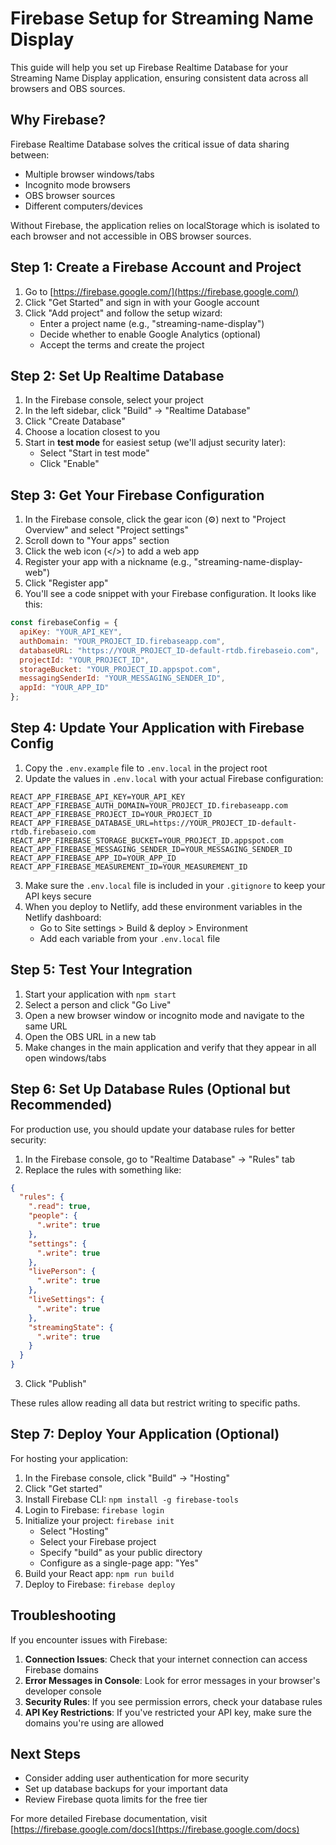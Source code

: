 # Firebase Setup for Streaming Name Display

This guide will help you set up Firebase Realtime Database for your Streaming Name Display application, ensuring consistent data across all browsers and OBS sources.

## Why Firebase?

Firebase Realtime Database solves the critical issue of data sharing between:
- Multiple browser windows/tabs
- Incognito mode browsers
- OBS browser sources
- Different computers/devices

Without Firebase, the application relies on localStorage which is isolated to each browser and not accessible in OBS browser sources.

## Step 1: Create a Firebase Account and Project

1. Go to [https://firebase.google.com/](https://firebase.google.com/)
2. Click "Get Started" and sign in with your Google account
3. Click "Add project" and follow the setup wizard:
   - Enter a project name (e.g., "streaming-name-display")
   - Decide whether to enable Google Analytics (optional)
   - Accept the terms and create the project

## Step 2: Set Up Realtime Database

1. In the Firebase console, select your project
2. In the left sidebar, click "Build" → "Realtime Database"
3. Click "Create Database"
4. Choose a location closest to you
5. Start in **test mode** for easiest setup (we'll adjust security later):
   - Select "Start in test mode"
   - Click "Enable"

## Step 3: Get Your Firebase Configuration

1. In the Firebase console, click the gear icon (⚙️) next to "Project Overview" and select "Project settings"
2. Scroll down to "Your apps" section
3. Click the web icon (</>) to add a web app
4. Register your app with a nickname (e.g., "streaming-name-display-web")
5. Click "Register app"
6. You'll see a code snippet with your Firebase configuration. It looks like this:

```javascript
const firebaseConfig = {
  apiKey: "YOUR_API_KEY",
  authDomain: "YOUR_PROJECT_ID.firebaseapp.com",
  databaseURL: "https://YOUR_PROJECT_ID-default-rtdb.firebaseio.com",
  projectId: "YOUR_PROJECT_ID",
  storageBucket: "YOUR_PROJECT_ID.appspot.com",
  messagingSenderId: "YOUR_MESSAGING_SENDER_ID",
  appId: "YOUR_APP_ID"
};
```

## Step 4: Update Your Application with Firebase Config

1. Copy the `.env.example` file to `.env.local` in the project root
2. Update the values in `.env.local` with your actual Firebase configuration:

```
REACT_APP_FIREBASE_API_KEY=YOUR_API_KEY
REACT_APP_FIREBASE_AUTH_DOMAIN=YOUR_PROJECT_ID.firebaseapp.com
REACT_APP_FIREBASE_PROJECT_ID=YOUR_PROJECT_ID
REACT_APP_FIREBASE_DATABASE_URL=https://YOUR_PROJECT_ID-default-rtdb.firebaseio.com
REACT_APP_FIREBASE_STORAGE_BUCKET=YOUR_PROJECT_ID.appspot.com
REACT_APP_FIREBASE_MESSAGING_SENDER_ID=YOUR_MESSAGING_SENDER_ID
REACT_APP_FIREBASE_APP_ID=YOUR_APP_ID
REACT_APP_FIREBASE_MEASUREMENT_ID=YOUR_MEASUREMENT_ID
```

3. Make sure the `.env.local` file is included in your `.gitignore` to keep your API keys secure
4. When you deploy to Netlify, add these environment variables in the Netlify dashboard:
   - Go to Site settings > Build & deploy > Environment
   - Add each variable from your `.env.local` file

## Step 5: Test Your Integration

1. Start your application with `npm start`
2. Select a person and click "Go Live"
3. Open a new browser window or incognito mode and navigate to the same URL
4. Open the OBS URL in a new tab
5. Make changes in the main application and verify that they appear in all open windows/tabs

## Step 6: Set Up Database Rules (Optional but Recommended)

For production use, you should update your database rules for better security:

1. In the Firebase console, go to "Realtime Database" → "Rules" tab
2. Replace the rules with something like:

```json
{
  "rules": {
    ".read": true,
    "people": {
      ".write": true
    },
    "settings": {
      ".write": true
    },
    "livePerson": {
      ".write": true
    },
    "liveSettings": {
      ".write": true
    },
    "streamingState": {
      ".write": true
    }
  }
}
```

3. Click "Publish"

These rules allow reading all data but restrict writing to specific paths.

## Step 7: Deploy Your Application (Optional)

For hosting your application:

1. In the Firebase console, click "Build" → "Hosting"
2. Click "Get started"
3. Install Firebase CLI: `npm install -g firebase-tools`
4. Login to Firebase: `firebase login`
5. Initialize your project: `firebase init`
   - Select "Hosting"
   - Select your Firebase project
   - Specify "build" as your public directory
   - Configure as a single-page app: "Yes"
6. Build your React app: `npm run build`
7. Deploy to Firebase: `firebase deploy`

## Troubleshooting

If you encounter issues with Firebase:

1. **Connection Issues**: Check that your internet connection can access Firebase domains
2. **Error Messages in Console**: Look for error messages in your browser's developer console
3. **Security Rules**: If you see permission errors, check your database rules
4. **API Key Restrictions**: If you've restricted your API key, make sure the domains you're using are allowed

## Next Steps

- Consider adding user authentication for more security
- Set up database backups for your important data
- Review Firebase quota limits for the free tier

For more detailed Firebase documentation, visit [https://firebase.google.com/docs](https://firebase.google.com/docs) 